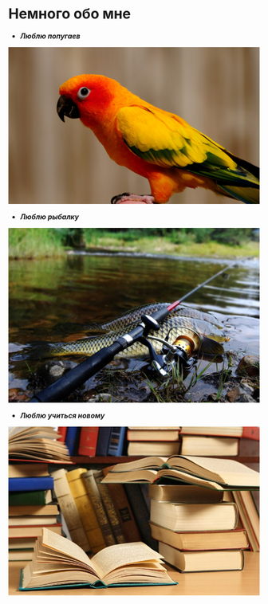 # Немного обо мне

* **_Люблю попугаев_**

![Попугай](images/попугай.jpg)

* **_Люблю рыбалку_**

![Рыбалка](images/рыбалка.jpg)

* **_Люблю учиться новому_**

![Книги](images/книги.jpg)
